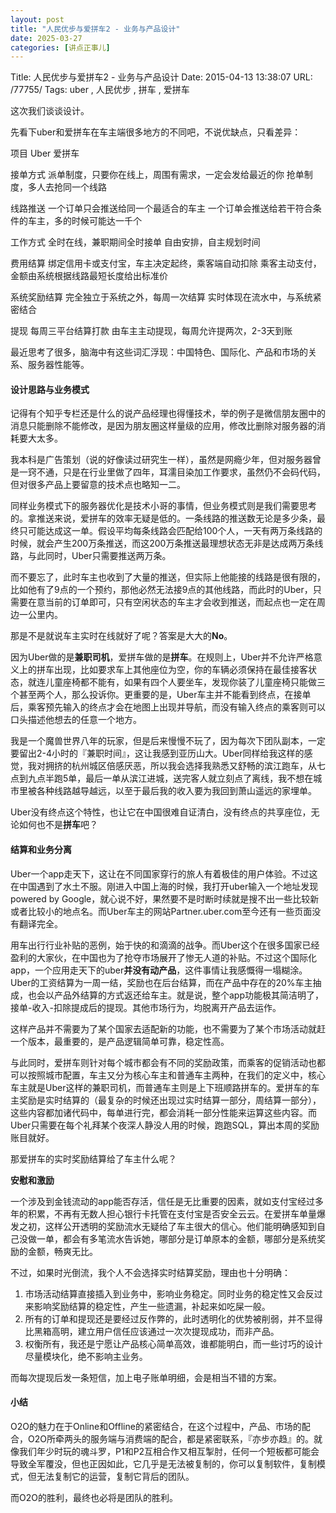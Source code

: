 ```yaml
---
layout: post
title: "人民优步与爱拼车2 - 业务与产品设计"
date: 2025-03-27
categories: [讲点正事儿]
---
```


Title: 人民优步与爱拼车2 - 业务与产品设计
Date: 2015-04-13 13:38:07
URL: /77755/
Tags: uber , 人民优步 , 拼车 , 爱拼车

这次我们谈谈设计。

先看下uber和爱拼车在车主端很多地方的不同吧，不说优缺点，只看差异：




  项目
  Uber
  爱拼车




  接单方式
  派单制度，只要你在线上，周围有需求，一定会发给最近的你
  抢单制度，多人去抢同一个线路


  线路推送
  一个订单只会推送给同一个最适合的车主
  一个订单会推送给若干符合条件的车主，多的时候可能达一千个


  工作方式
  全时在线，兼职期间全时接单
  自由安排，自主规划时间


  费用结算
  绑定信用卡或支付宝，车主决定起终，乘客端自动扣除
  乘客主动支付，金额由系统根据线路最短长度给出标准价


  系统奖励结算
  完全独立于系统之外，每周一次结算
  实时体现在流水中，与系统紧密结合


  提现
  每周三平台结算打款
  由车主主动提现，每周允许提两次，2-3天到账




最近思考了很多，脑海中有这些词汇浮现：中国特色、国际化、产品和市场的关系、服务器性能等。

#### 设计思路与业务模式

记得有个知乎专栏还是什么的说产品经理也得懂技术，举的例子是微信朋友圈中的消息只能删除不能修改，是因为朋友圈这样量级的应用，修改比删除对服务器的消耗要大太多。

我本科是广告策划（说的好像读过研究生一样），虽然是网瘾少年，但对服务器曾是一窍不通，只是在行业里做了四年，耳濡目染加工作要求，虽然仍不会码代码，但对很多产品上要留意的技术点也略知一二。

同样业务模式下的服务器优化是技术小哥的事情，但业务模式则是我们需要思考的。拿推送来说，爱拼车的效率无疑是低的。一条线路的推送数无论是多少条，最终只可能达成这一单。假设平均每条线路会匹配给100个人，一天有两万条线路的时候，就会产生200万条推送，而这200万条推送最理想状态无非是达成两万条线路，与此同时，Uber只需要推送两万条。

而不要忘了，此时车主也收到了大量的推送，但实际上他能接的线路是很有限的，比如他有了9点的一个预约，那他必然无法接9点的其他线路，而此时的Uber，只需要在意当前的订单即可，只有空闲状态的车主才会收到推送，而起点也一定在周边一公里内。

那是不是就说车主实时在线就好了呢？答案是大大的**No**。

因为Uber做的是**兼职司机**，爱拼车做的是**拼车**。在规则上，Uber并不允许严格意义上的拼车出现，比如要求车上其他座位为空，你的车辆必须保持在最佳接客状态，就连儿童座椅都不能有，如果有四个人要坐车，发现你装了儿童座椅只能做三个甚至两个人，那么投诉你。更重要的是，Uber车主并不能看到终点，在接单后，乘客预先输入的终点才会在地图上出现并导航，而没有输入终点的乘客则可以口头描述他想去的任意一个地方。

我是一个魔兽世界八年的玩家，但是后来慢慢不玩了，因为每次下团队副本，一定要留出2-4小时的『兼职时间』，这让我感到亚历山大。Uber同样给我这样的感觉，我对拥挤的杭州城区倍感厌恶，所以我会选择我熟悉又舒畅的滨江跑车，从七点到九点半跑5单，最后一单从滨江进城，送完客人就立刻点了离线，我不想在城市里被各种线路越导越远，以至于最后我的收入要为我回到萧山遥远的家埋单。

Uber没有终点这个特性，也让它在中国很难自证清白，没有终点的共享座位，无论如何也不是**拼车**吧？

#### 结算和业务分离

Uber一个app走天下，这让在不同国家穿行的旅人有着极佳的用户体验。不过这在中国遇到了水土不服。刚进入中国上海的时候，我打开uber输入一个地址发现powered by Google，就心说不好，果然要不是时断时续就是搜不出一些比较新或者比较小的地点名。而Uber车主的网站Partner.uber.com至今还有一些页面没有翻译完全。

用车出行行业补贴的恶例，始于快的和滴滴的战争。而Uber这个在很多国家已经盈利的大家伙，在中国也为了抢夺市场展开了惨无人道的补贴。不过这个国际化app，一个应用走天下的uber**并没有动产品**，这件事情让我感慨得一塌糊涂。Uber的工资结算为一周一结，奖励也在后台结算，而在产品中存在的20%车主抽成，也会以产品外结算的方式返还给车主。就是说，整个app功能极其简洁明了，接单-收入-扣除提成后的提现。其他市场行为，均脱离开产品去运作。

这样产品并不需要为了某个国家去适配新的功能，也不需要为了某个市场活动就赶一个版本，最重要的，是产品逻辑简单可靠，稳定性高。

与此同时，爱拼车则针对每个城市都会有不同的奖励政策，而乘客的促销活动也都可以按照城市配置，车主又分为核心车主和普通车主两种，在我们的定义中，核心车主就是Uber这样的兼职司机，而普通车主则是上下班顺路拼车的。爱拼车的车主奖励是实时结算的（最复杂的时候还出现过实时结算一部分，周结算一部分），这些内容都加诸代码中，每单进行完，都会消耗一部分性能来运算这些内容。而Uber只需要在每个礼拜某个夜深人静没人用的时候，跑跑SQL，算出本周的奖励账目就好。

那爱拼车的实时奖励结算给了车主什么呢？

**安慰和激励**

一个涉及到金钱流动的app能否存活，信任是无比重要的因素，就如支付宝经过多年的积累，不再有无数人担心银行卡托管在支付宝是否安全云云。在爱拼车单量爆发之初，这样公开透明的奖励流水无疑给了车主很大的信心。他们能明确感知到自己没做一单，都会有多笔流水告诉她，哪部分是订单原本的金额，哪部分是系统奖励的金额，畅爽无比。

不过，如果时光倒流，我个人不会选择实时结算奖励，理由也十分明确：

1.  市场活动结算直接插入到业务中，影响业务稳定。同时业务的稳定性又会反过来影响奖励结算的稳定性，产生一些遗漏，补起来如吃屎一般。
2.  所有的订单和提现还是要经过反作弊的，此时透明化的优势被削弱，并不显得比黑箱高明，建立用户信任应该通过一次次提现成功，而非产品。
3.  权衡所有，我还是宁愿让产品核心简单高效，谁都能明白，而一些讨巧的设计尽量模块化，绝不影响主业务。

而每次提现后发一条短信，加上电子账单明细，会是相当不错的方案。

#### 小结

O2O的魅力在于Online和Offline的紧密结合，在这个过程中，产品、市场的配合，O2O所牵两头的服务端与消费端的配合，都是紧密联系，『亦步亦趋』的。就像我们年少时玩的魂斗罗，P1和P2互相合作又相互掣肘，任何一个短板都可能会导致全军覆没，但也正因如此，它几乎是无法被复制的，你可以复制软件，复制模式，但无法复制它的运营，复制它背后的团队。

而O2O的胜利，最终也必将是团队的胜利。